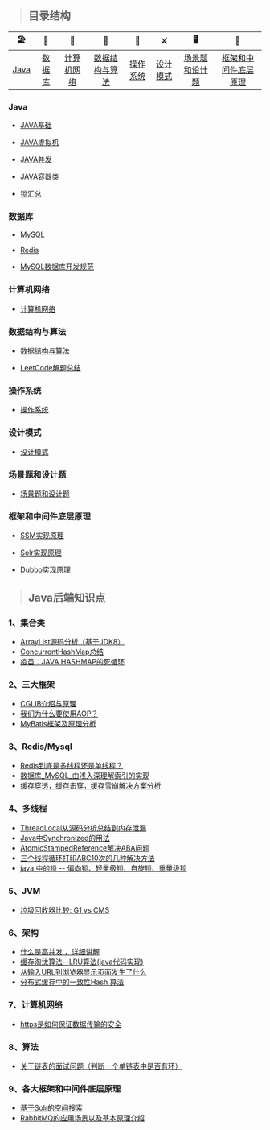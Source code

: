> ## 目录结构



| 🏖  | 🌁| 📮 | 🌈 | 🚀 |⚔️ | 🖥 | 🚏 | 
| :--------: | :---------: | :---------: | :---------: | :---------: | :---------:| :---------: | :-------: | 
| [Java](#Java) | [数据库](#数据库)|[计算机网络](#计算机网络) | [数据结构与算法](#数据结构与算法) |[操作系统](#操作系统)|[设计模式](#设计模式)| [场景题和设计题](#场景题和设计题) |[框架和中间件底层原理](#框架和中间件底层原理)|


### Java

-  [JAVA基础](https://github.com/zaiyunduan123/Java-Interview/blob/master/notes/java/Java%E5%9F%BA%E7%A1%80.md)

-  [JAVA虚拟机](https://github.com/zaiyunduan123/Java-Interview/blob/master/notes/java/Java%E8%99%9A%E6%8B%9F%E6%9C%BA.md)

-  [JAVA并发](https://github.com/zaiyunduan123/Java-Interview/blob/master/notes/java/Java%E5%B9%B6%E5%8F%91.md)

-  [JAVA容器类](https://github.com/zaiyunduan123/Java-Interview/blob/master/notes/java/Java%E5%AE%B9%E5%99%A8.md)

-  [锁汇总](https://github.com/zaiyunduan123/Java_ecosystem/blob/master/doc/lock.md)

### 数据库
-  [MySQL](https://github.com/zaiyunduan123/Java-Interview/blob/master/notes/database/MySQL.md)

-  [Redis](https://github.com/zaiyunduan123/Java-Interview/blob/master/notes/database/Redis.md)

-  [MySQL数据库开发规范](https://github.com/zaiyunduan123/Java-Interview/blob/master/notes/database/DataBaseDesign.md)

### 计算机网络
-  [计算机网络](https://github.com/zaiyunduan123/Java-Interview/blob/master/notes/network/Computer-Network.md)
   
### 数据结构与算法 
-  [数据结构与算法](https://github.com/zaiyunduan123/Java-Interview/blob/master/notes/algorithms/DataStructures-Algorithms.md)

-  [LeetCode解题总结](https://github.com/zaiyunduan123/leetcode-java)

### 操作系统
-  [操作系统](https://github.com/zaiyunduan123/Java-Interview/blob/master/notes/os/Operating-System.md)

### 设计模式
-  [设计模式](https://github.com/zaiyunduan123/Java-Interview/blob/master/notes/design/Design-Patterns.md)

### 场景题和设计题
-  [场景题和设计题](https://github.com/zaiyunduan123/Java-Interview/blob/master/notes/scene/Scene-Design.md)

### 框架和中间件底层原理
-   [SSM实现原理](https://github.com/zaiyunduan123/Java-Interview/blob/master/notes/framework/Framework.md)
   
-   [Solr实现原理](https://github.com/zaiyunduan123/Java-Interview/blob/master/notes/framework/Solr.md)

-   [Dubbo实现原理](https://github.com/zaiyunduan123/Java-Interview/blob/master/notes/framework/Dubbo.md)





>## Java后端知识点
### 1、集合类
- [ArrayList源码分析（基于JDK8）](https://blog.csdn.net/fighterandknight/article/details/61240861)
- [ConcurrentHashMap总结](http://www.importnew.com/22007.html)
- [疫苗：JAVA HASHMAP的死循环](https://coolshell.cn/articles/9606.html)
### 2、三大框架
- [CGLIB介绍与原理](https://blog.csdn.net/zghwaicsdn/article/details/50957474)
- [我们为什么要使用AOP？](http://www.cnblogs.com/xrq730/p/7003082.html)
- [MyBatis框架及原理分析](https://www.cnblogs.com/luoxn28/p/6417892.html)
### 3、Redis/Mysql
- [Redis到底是多线程还是单线程？](https://blog.csdn.net/bird73/article/details/79792548)
- [数据库_MySQL_由浅入深理解索引的实现](https://blog.csdn.net/u010003835/article/details/51563348)
- [缓存穿透，缓存击穿，缓存雪崩解决方案分析](https://blog.csdn.net/zeb_perfect/article/details/54135506)
### 4、多线程
- [ThreadLocal从源码分析总结到内存泄漏](http://www.cnblogs.com/qiuyong/p/7091689.html)
- [Java中Synchronized的用法](https://blog.csdn.net/luoweifu/article/details/46613015)
- [AtomicStampedReference解决ABA问题](https://www.cnblogs.com/princessd8251/articles/5187403.html)
- [三个线程循环打印ABC10次的几种解决方法](https://www.cnblogs.com/chuji1988/p/4019287.html?utm_source=tuicool)
- [java 中的锁 -- 偏向锁、轻量级锁、自旋锁、重量级锁](https://blog.csdn.net/zqz_zqz/article/details/70233767/)

### 5、JVM
- [垃圾回收器比较: G1 vs CMS](https://www.jianshu.com/p/bdd6f03923d1)
### 6、架构
- [什么是高并发 ，详细讲解](https://blog.csdn.net/DreamWeaver_zhou/article/details/78587580)
- [缓存淘汰算法--LRU算法(java代码实现)](https://blog.csdn.net/wangxilong1991/article/details/70172302)
- [从输入URL到浏览器显示页面发生了什么](https://blog.csdn.net/jeffleo/article/details/77151646)
- [分布式缓存中的一致性Hash 算法](https://blog.csdn.net/jeffleo/article/details/68060506)

### 7、计算机网络
- [https是如何保证数据传输的安全](https://blog.csdn.net/jasonjwl/article/details/50985271)
### 8、算法
- [关于链表的面试问题（判断一个单链表中是否有环）](https://www.cnblogs.com/ghimtim/p/4882916.html)
### 9、各大框架和中间件底层原理
- [基于Solr的空间搜索](https://www.cnblogs.com/luxiaoxun/p/4477591.html)
- [RabbitMQ的应用场景以及基本原理介绍](https://blog.csdn.net/whoamiyang/article/details/54954780)
